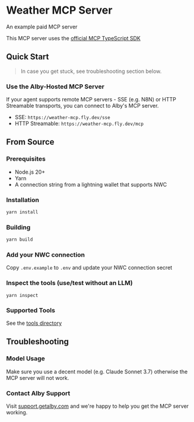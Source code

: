 # Weather MCP Server

An example paid MCP server

This MCP server uses the [official MCP TypeScript SDK](https://github.com/modelcontextprotocol/typescript-sdk)

## Quick Start

> In case you get stuck, see troubleshooting section below.

### Use the Alby-Hosted MCP Server

If your agent supports remote MCP servers - SSE (e.g. N8N) or HTTP Streamable transports, you can connect to Alby's MCP server.

- SSE: `https://weather-mcp.fly.dev/sse`
- HTTP Streamable: `https://weather-mcp.fly.dev/mcp`

## From Source

### Prerequisites

- Node.js 20+
- Yarn
- A connection string from a lightning wallet that supports NWC

### Installation

```bash
yarn install
```

### Building

```bash
yarn build
```

### Add your NWC connection

Copy `.env.example` to `.env` and update your NWC connection secret

### Inspect the tools (use/test without an LLM)

`yarn inspect`

### Supported Tools

See the [tools directory](./src/tools)

## Troubleshooting

### Model Usage

Make sure you use a decent model (e.g. Claude Sonnet 3.7) otherwise the MCP server will not work.

### Contact Alby Support

Visit [support.getalby.com](https://support.getalby.com) and we're happy to help you get the MCP server working.
